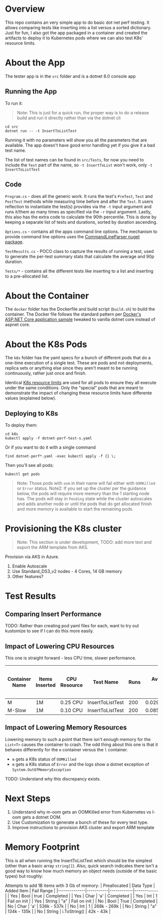 # Overview
This repo contains an very simple app to do basic dot net perf testing. It allows comparing tests like inserting into a list versus a sorted dictionary.
Just for fun, I also got the app packaged in a container and created the artifacts to deploy it to Kubernetes pods where we can also test K8s' resource limits.

# About the App
The tester app is in the `src` folder and is a dotnet 6.0 console app

## Running the App
To run it:
> Note: This is just for a quick run, the proper way is to do a release build and run it directly rather than via the dotnet cli
```
cd src
dotnet run -- -t InsertToListTest
```

Running it with no parameters will show you all the parameters that are available.
The app doesn't have good error handling yet if you give it a bad test name.

The list of test names can be found in `src/Tests`, for now you need to include the `Test` part of the name, so `-t InsertToList` won't work, only `-t InsertToListTest`

## Code
`Program.cs` - does all the generic work. It runs the test's `PreTest`, `Test` and `PostTest` methods while measuring time before and after the `Test`. It users reflection to instantiate the test(s) provides via the `-t` input argument and runs it/them  as many times as specified via the `-r` input argument. Lastly, this also has the extra code to calculate the 90th percentile. This is done by keeping a separate list of tests and durations, sorted by duration ascending.

`Options.cs` - contains all the apps command line options. The mechanism to provide command line options uses the [CommandLineParser nuget package](https://www.nuget.org/packages/CommandLineParser).

`TestResults.cs` - POCO class to capture the results of running a test, used to generate the per-test summary stats that calculate the average and 90p duration.

`Tests/*` - contains all the different tests like inserting to a list and inserting to a pre-allocated list.

# About the Container
The `docker` folder has the Dockerfile and build script (`build.sh`) to build the container.
The Docker file follows the standard pattern per [Docker's ASP.NET Core application sample](https://docs.docker.com/samples/dotnetcore/) tweaked to vanilla dotnet core instead of aspnet core.

# About the K8s Pods
The `k8s` folder has the yaml specs for a bunch of different pods that do a one-time execution of a single test.
These are pods and not deployments, replica sets or anything else since they aren't meant to be running continuously, rather just once and finish.

Identical [K8s resource limits]() are used for all pods to ensure they all execute under the same conditions.
Only the "special" pods that are meant to demonstrate the impact of changing these resource limits have differente values (explained below).

## Deploying to K8s

To deploy them:
```
cd k8s
kubectl apply -f dotnet-perf-test-s.yaml
```

Or if you want to do it with a single command

```
find dotnet-perf*.yaml -exec kubectl apply -f {} \;
```

Then you'll see all pods:
```
kubectl get pods
```

> Note: Those pods with `oom` in their name will fail either with `OOMKilled` or `Error` status.
> Note2: If you set up the cluster per the guidance below, the pods will require more memory than the 1 starting node has. The pods will stay in `Pending` state while the cluster autoscales and adds another node or until the pods that do get allocated finish and more memory is available to start the remaining pods.

# Provisioning the K8s cluster
>Note: This section is under development, TODO: add more text and export the ARM template from AKS.

Provision via AKS in Azure.

1. Enable Autoscale
1. Use Standard_DS3_v2 nodes - 4 Cores, 14 GB memory
1. Other features?

# Test Results
## Comparing Insert Performance
TODO: Rather than creating pod yaml files for each, want to try out kustomize to see if I can do this more easily.

## Impact of Lowering CPU Resources
This one is straight forward - less CPU time, slower performance.

| Container Name | Items Inserted | CPU Resource | Test Name | Runs | Average Duration (in Seconds) | 90th Percentile Duration (in Seconds) |
| -------------- | -------------- | ------------ | --------- | ---- | ----------------------------- | ------------------------------------- |
| M | 1M | 0.25 CPU | InsertToListTest | 200 | 0.029922860999999988 | 0.0849627 |
| M-Slow | 1M | 0.10 CPU | InsertToListTest | 200 | 0.08596047849999998 | 0.1028228 |

## Impact of Lowering Memory Resources
Lowering memory to such a point that there isn't enough memory for the `List<T>` causes the container to crash. The odd thing about this one is that it behaves differently for the `m` container versus the `l` container.
* `m` gets a K8s status of `OOMKilled`
* `m` gets a K8s status of `Error` and the logs show a dotnet exception of `System.OutOfMemoryException`

TODO: Understand why this discrepancy exists.

# Next Steps
1. Understand why m-oom gets an OOMKilled error from Kubernetes vs l-oom gets a dotnet OOM.
1. Use Customization to generate a bunch of these for every test type.
1. Improve instructions to provision AKS cluster and export ARM template

# Memory Footprint
This is all when running the InsertToListTest which should be the simplest (other than a basic array `string[]`).
Also, quick search indicates there isn't a good way to know how much memory an object needs (outside of the basic types) but roughly:

Attempts to add 1B items with 3 Gb of memory:
| Preallocated | Data Type | Added Item | Fail Range |
|--------------|-----------|------------|------------|
| Yes          | Bool | true | Completed |
| Yes          | Char | 'a'  | Completed |
| Yes          | Int | 1 | Fail on init |
| Yes          | String | "a" | Fail on init |
| No           | Bool | True | Completed |
| No           | Char | 'a' | 536k - 537k |
| No           | Int | 1 | 268k - 269k | 
| No           | String | "a" | 134k - 135k | 
| No           | String | i.ToString() | 42k - 43k | 

